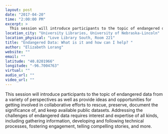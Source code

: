 ```yaml
---
layout: post
date: "2017-04-20"
time: "2:00:00 PM"
excerpt: >
  This session will introduce participants to the topic of endangered data from a variety of perspectives as well as provide ideas and ...
location_city: "University Libraries, University of Nebraska-Lincoln"
location_physical: "Love Library South, Room 221"
title: "Endangered Data: What is it and how can I help? "
author: "Elizabeth Lorang"
website: ""
email: ""
latitude: "40.8201966"
longitude: "-96.7004763"
virtual: ""
audio_url: ""
video_url: ""
---
```


This session will introduce participants to the topic of endangered data from a variety of perspectives as well as provide ideas and opportunities for getting involved in collaborative efforts to rescue, preserve, document the significance of, and keep available public datasets. Addressing the challenges of endangered data requires interest and expertise of all kinds, including gathering information, developing and following technical processes, fostering engagement, telling compelling stories, and more.
